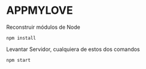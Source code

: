 # APPMYLOVE

Reconstruir módulos de Node
```
npm install
```

Levantar Servidor, cualquiera de estos dos comandos
```
npm start
```